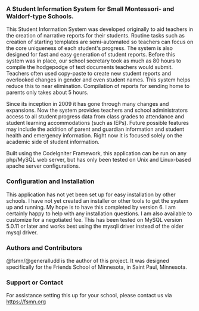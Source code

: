 ### A Student Information System for Small Montessori- and Waldorf-type Schools.
This Student Information System was developed originally to aid teachers in the creation of narrative reports for their students. Routine tasks such as creation of starting templates are semi-automated so teachers can focus on the core uniqueness of each student's progress. The system is also designed for fast and easy generation of student reports. Before this system was in place, our school secretary took as much as 80 hours to compile the hodgepodge of text documents teachers would submit. Teachers often used copy-paste to create new student reports and overlooked changes in gender and even student names. This system helps reduce this to near elimination. Compilation of reports for sending home to parents only takes about 5 hours. 

Since its inception in 2009 it has gone through many changes and expansions. Now the system provides teachers and school administrators access to all student progress data from class grades to attendance and student learning accommodations (such as IEPs). Future possible features may include the addition of parent and guardian information and student health and emergency information. Right now it is focused solely on the academic side of student information. 

Built using the CodeIgniter Framework, this application can be run on any php/MySQL web server, but has only been tested on Unix and Linux-based apache server configurations. 

### Configuration and Installation
This application has not yet been set up for easy installation by other schools. I have not yet created an installer or other tools to get the system up and running. My hope is to have this completed by version 6. I am certainly happy to help with any installation questions. I am also available to customize for a negotiated fee. This has been tested on MySQL version 5.0.11 or later and works best using the mysqli driver instead of the older mysql driver. 

### Authors and Contributors
@fsmn/@generalludd is the author of this project. It was designed specifically for the Friends School of Minnesota, in Saint Paul, Minnesota. 

### Support or Contact
For assistance setting this up for your school, please contact us via https://fsmn.org
